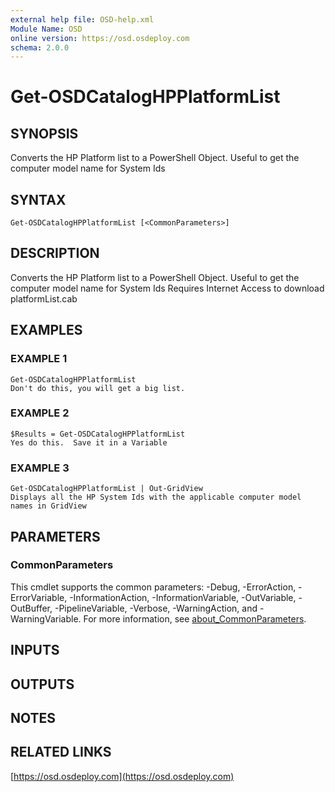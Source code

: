 ```yaml
---
external help file: OSD-help.xml
Module Name: OSD
online version: https://osd.osdeploy.com
schema: 2.0.0
---
```


# Get-OSDCatalogHPPlatformList

## SYNOPSIS
Converts the HP Platform list to a PowerShell Object.
Useful to get the computer model name for System Ids

## SYNTAX

```
Get-OSDCatalogHPPlatformList [<CommonParameters>]
```

## DESCRIPTION
Converts the HP Platform list to a PowerShell Object.
Useful to get the computer model name for System Ids
Requires Internet Access to download platformList.cab

## EXAMPLES

### EXAMPLE 1
```
Get-OSDCatalogHPPlatformList
Don't do this, you will get a big list.
```

### EXAMPLE 2
```
$Results = Get-OSDCatalogHPPlatformList
Yes do this.  Save it in a Variable
```

### EXAMPLE 3
```
Get-OSDCatalogHPPlatformList | Out-GridView
Displays all the HP System Ids with the applicable computer model names in GridView
```

## PARAMETERS

### CommonParameters
This cmdlet supports the common parameters: -Debug, -ErrorAction, -ErrorVariable, -InformationAction, -InformationVariable, -OutVariable, -OutBuffer, -PipelineVariable, -Verbose, -WarningAction, and -WarningVariable. For more information, see [about_CommonParameters](http://go.microsoft.com/fwlink/?LinkID=113216).

## INPUTS

## OUTPUTS

## NOTES

## RELATED LINKS

[https://osd.osdeploy.com](https://osd.osdeploy.com)

